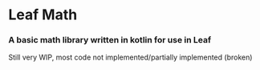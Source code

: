 # Leaf Math

### A basic math library written in kotlin for use in Leaf

Still very WIP, most code not implemented/partially implemented (broken)